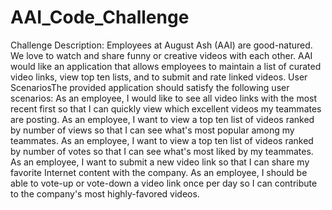 # AAI_Code_Challenge

Challenge Description: Employees at August Ash (AAI) are good-natured. We love to watch and share funny or creative videos with each other. AAI would like an application that allows employees to maintain a list of curated video links, view top ten lists, and to submit and rate linked videos. User ScenariosThe provided application should satisfy the following user scenarios: As an employee, I would like to see all video links with the most recent first so that I can quickly view which excellent videos my teammates are posting. As an employee, I want to view a top ten list of videos ranked by number of views so that I can see what's most popular among my teammates. As an employee, I want to view a top ten list of videos ranked by number of votes so that I can see what's most liked by my teammates. As an employee, I want to submit a new video link so that I can share my favorite Internet content with the company. As an employee, I should be able to vote-up or vote-down a video link once per day so I can contribute to the company's most highly-favored videos.
